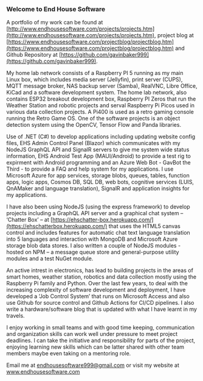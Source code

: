 ### Welcome to End House Software

A portfolio of my work can be found at [http://www.endhousesoftware.com/projects/projects.htm](http://www.endhousesoftware.com/projects/projects.htm), project blog at [https://www.endhousesoftware.com/projectblog/projectblog.htm](https://www.endhousesoftware.com/projectblog/projectblog.htm) and Github Repository at [https://github.com/gavinbaker999](https://github.com/gavinbaker999).
 
My home lab network consists of a Raspberry PI 5 running as my main Linux box, which includes media server (Jellyfin), print server (CUPS), MQTT message broker, NAS backup server (Samba), RealVNC, Libre Office, KiCad and a software development system. The home lab network, also contains ESP32 breakout development box, Raspberry PI Zeros that run the Weather Station and robotic projects and serval Raspberry Pi Picos used in various data collection projects. A Pi400 is used as a retro gaming console running the Retro Game OS. One of the software projects is an object detection system using the OpenCV, Tensor Flow and Panda libraries. 

Use of .NET (C#) to develop applications including updating website config files, EHS Admin Control Panel (Blazor) which communicates with my NodeJS GraphQL API and SignalR servers to give me system wide status information, EHS Android Test App (MAUI/Android) to provide a test rig to expirment with Android programming and an Azure Web Bot - GavBot the Third - to provide a FAQ and help system for my applications. I use Microsoft Azure for app services, storage blobs, queues, tables, function apps, logic apps, Cosmos DB, SQL DB, web bots, cognitive services (LUIS, QnAMaker and language translation), SignalR and application insights for my applications.

I have also been using NodeJS (using the express framework) to develop projects including a GraphQL API server and a graphical chat system – ‘Chatter Box’ – at [https://ehschatter-box.herokuapp.com/](https://ehschatterbox.herokuapp.com/) that uses the HTML5 canvas control and includes features for automatic chat text language translation into 5 languages and interaction with MongoDB and Microsoft Azure storage blob data stores. I also written a couple of NodeJS modules - hosted on NPM – a message queue store and general-purpose utility modules and a test NuGet module.

An active intrest in electronics, has lead to building projects in the areas of smart homes, weather station, robotics and data collection mostly using the Raspberry Pi family and Python. Over the last few years, to deal with the increasing complexity of software development and deployment, I have developed a ‘Job Control System’ that runs on Microsoft Access and also use Github for source control and Github Actions for CI/CD pipelines. I also write a hardware/software blog that is updated with what I have learnt in my travels.

I enjoy working in small teams and with good time keeping, communication and organization skills can work well under pressure to meet project deadlines. I can take the initiative and responsibility for parts of the project, enjoying learning new skills which can be latter shared with other team members maybe even taking on a mentoring role. 

Email me at endhousesoftware999@gmail.com or visit my website at www.endhousesoftware.com
